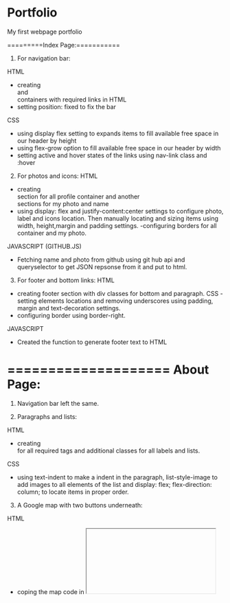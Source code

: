# Portfolio
My first webpage portfolio 

=========Index Page:===========

1. For navigation bar:

HTML
- creating <div> and <nav> containers with required links in HTML
- setting position: fixed to fix the bar

CSS
- using display flex setting to expands items to fill available free space in our header by height
- using flex-grow option to fill available free space in our header by width
- setting active and hover states of the links using nav-link class and :hover

2. For photos and icons:
HTML
- creating <div> section for all profile container and another <div> sections for my photo and name
- using   display: flex and  justify-content:center settings to configure photo, label and icons  location. Then manually locating and sizing items using width, height,margin and padding settings.
-configuring borders for all container and my photo.

JAVASCRIPT (GITHUB.JS)
- Fetching name and photo from github using git hub api and queryselector to get JSON repsonse from it and put to html.

3. For footer and bottom links:
HTML 
- creating footer section with div classes for bottom and paragraph. 
CSS
-setting elements locations and removing underscores using padding, margin and text-decoration settings.
- configuring border using border-right.

JAVASCRIPT 
- Created the function to generate footer text to HTML

====================
About Page:
====================
1. Navigation bar left the same.

2. Paragraphs and lists:

HTML 
- creating <div> for all required tags and additional classes for all labels and lists.	

CSS
- using text-indent to make a indent in the paragraph, list-style-image to add images to all elements of the list and   display: flex;
  flex-direction: column; to locate items in proper order.


3. A Google map with two buttons underneath:

HTML
- coping the map code in <iframe> from https://www.embed-map.com ,creating additonal <div>'s class "Map" and class "Buttons" to locate these elements and  arrange buttons on the corners below map.

CSS
- Using  "position: absolute;", padding and margin setting to locate items.

-JAVASCRIPT
-Creating a script with array of links to proper cities and functions for buttons.

4. Footer  left the same.


====================
Contact Page:
====================
1.Navigation bar left the same.

2. Inputs form:

HTML
- using <form> with <input> and  <label> fields adding onclick function to submit button. 

CSS
- using display: inline-block; and flex-direction: column; to align all the items. 

JAVASCRIPT
-For submit button using script located in FOOTER.JS file. This script disabling submit button when all of the input fields are empty and display entered info when clicking on submit.
 It is not completed in a required way :( ( Submit button becomes enabled when just one of required fields filled in.). WORKING ON IT.
 
NOTE - Managed to do AJAX version of this script (attached), it works better , but have some issues(Need to fill page rate field manually to enable submit button).


ISSUES, QUESTION
- FOOTER LINKS DON'T WORK WELL and ON THE ABOUT PAGE FOOTER not alligned to the left. 
- WHY FOOTER.JS SCRIPT ARE NOT WORKING WELL WITHOUT windows.onload function.

